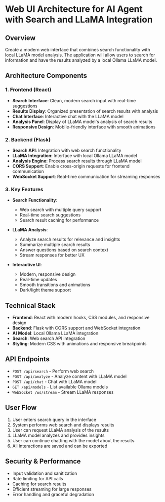 # Web UI Architecture for AI Agent with Search and LLaMA Integration

## Overview
Create a modern web interface that combines search functionality with local LLaMA model analysis. The application will allow users to search for information and have the results analyzed by a local Ollama LLaMA model.

## Architecture Components

### 1. Frontend (React)
- **Search Interface**: Clean, modern search input with real-time suggestions
- **Results Display**: Organized presentation of search results with analysis
- **Chat Interface**: Interactive chat with the LLaMA model
- **Analysis Panel**: Display of LLaMA model's analysis of search results
- **Responsive Design**: Mobile-friendly interface with smooth animations

### 2. Backend (Flask)
- **Search API**: Integration with web search functionality
- **LLaMA Integration**: Interface with local Ollama LLaMA model
- **Analysis Engine**: Process search results through LLaMA model
- **CORS Support**: Enable cross-origin requests for frontend communication
- **WebSocket Support**: Real-time communication for streaming responses

### 3. Key Features
- **Search Functionality**: 
  - Web search with multiple query support
  - Real-time search suggestions
  - Search result caching for performance
  
- **LLaMA Analysis**:
  - Analyze search results for relevance and insights
  - Summarize multiple search results
  - Answer questions based on search context
  - Stream responses for better UX

- **Interactive UI**:
  - Modern, responsive design
  - Real-time updates
  - Smooth transitions and animations
  - Dark/light theme support

## Technical Stack
- **Frontend**: React with modern hooks, CSS modules, and responsive design
- **Backend**: Flask with CORS support and WebSocket integration
- **AI Model**: Local Ollama LLaMA integration
- **Search**: Web search API integration
- **Styling**: Modern CSS with animations and responsive breakpoints

## API Endpoints
- `POST /api/search` - Perform web search
- `POST /api/analyze` - Analyze content with LLaMA model
- `POST /api/chat` - Chat with LLaMA model
- `GET /api/models` - List available Ollama models
- `WebSocket /ws/stream` - Stream LLaMA responses

## User Flow
1. User enters search query in the interface
2. System performs web search and displays results
3. User can request LLaMA analysis of the results
4. LLaMA model analyzes and provides insights
5. User can continue chatting with the model about the results
6. All interactions are saved and can be exported

## Security & Performance
- Input validation and sanitization
- Rate limiting for API calls
- Caching for search results
- Efficient streaming for large responses
- Error handling and graceful degradation

